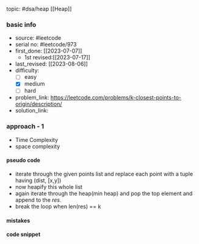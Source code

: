 topic: #dsa/heap [[Heap]]

### basic info
- source: #leetcode 
- serial no: #leetcode/973
- first_done: [[2023-07-07]]
	- 1st revised:[[2023-07-17]]
- last_revised: [[2023-08-06]]
- difficulty:
	- [ ] easy
	- [x] medium
	- [ ] hard
- problem_link: https://leetcode.com/problems/k-closest-points-to-origin/description/
- solution_link:

### approach - 1
- Time Complexity
- space complexity

#### pseudo code
- iterate through the given points list and replace each point with a tuple having (dist, [x,y])
- now heapify this whole list
- again iterate through the heap(min heap) and pop the top element and append to the *res*.
- break the loop when len(res) == k
#### mistakes

#### code snippet
```python

```